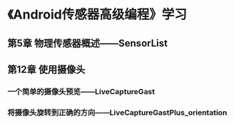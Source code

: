 # 《Android传感器高级编程》学习

## 第5章 物理传感器概述——SensorList

## 第12章 使用摄像头
### 一个简单的摄像头预览——LiveCaptureGast
### 将摄像头旋转到正确的方向——LiveCaptureGastPlus_orientation
